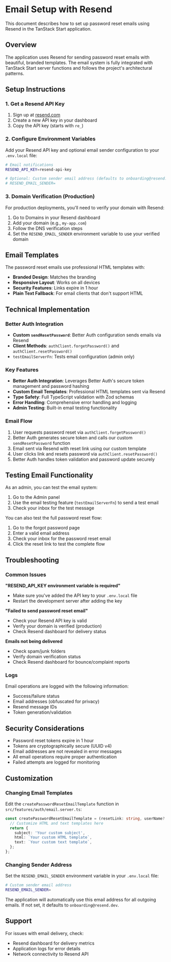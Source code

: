 # Email Setup with Resend

This document describes how to set up password reset emails using Resend in the TanStack Start application.

## Overview

The application uses Resend for sending password reset emails with beautiful, branded templates. The email system is fully integrated with TanStack Start server functions and follows the project's architectural patterns.

## Setup Instructions

### 1. Get a Resend API Key

1. Sign up at [resend.com](https://resend.com)
2. Create a new API key in your dashboard
3. Copy the API key (starts with `re_`)

### 2. Configure Environment Variables

Add your Resend API key and optional email sender configuration to your `.env.local` file:

```bash
# Email notifications
RESEND_API_KEY=resend-api-key

# Optional: Custom sender email address (defaults to onboarding@resend.dev)
# RESEND_EMAIL_SENDER=
```

### 3. Domain Verification (Production)

For production deployments, you'll need to verify your domain with Resend:

1. Go to Domains in your Resend dashboard
2. Add your domain (e.g., `my-app.com`)
3. Follow the DNS verification steps
4. Set the `RESEND_EMAIL_SENDER` environment variable to use your verified domain

## Email Templates

The password reset emails use professional HTML templates with:

- **Branded Design**: Matches the branding
- **Responsive Layout**: Works on all devices
- **Security Features**: Links expire in 1 hour
- **Plain Text Fallback**: For email clients that don't support HTML

## Technical Implementation

### Better Auth Integration

- **Custom `sendResetPassword`**: Better Auth configuration sends emails via Resend
- **Client Methods**: `authClient.forgetPassword()` and `authClient.resetPassword()`
- `testEmailServerFn`: Tests email configuration (admin only)

### Key Features

- **Better Auth Integration**: Leverages Better Auth's secure token management and password hashing
- **Custom Email Templates**: Professional HTML templates sent via Resend
- **Type Safety**: Full TypeScript validation with Zod schemas
- **Error Handling**: Comprehensive error handling and logging
- **Admin Testing**: Built-in email testing functionality

### Email Flow

1. User requests password reset via `authClient.forgetPassword()`
2. Better Auth generates secure token and calls our custom `sendResetPassword` function
3. Email sent via Resend with reset link using our custom template
4. User clicks link and resets password via `authClient.resetPassword()`
5. Better Auth handles token validation and password update securely

## Testing Email Functionality

As an admin, you can test the email system:

1. Go to the Admin panel
2. Use the email testing feature (`testEmailServerFn`) to send a test email
3. Check your inbox for the test message

You can also test the full password reset flow:

1. Go to the forgot password page
2. Enter a valid email address
3. Check your inbox for the password reset email
4. Click the reset link to test the complete flow

## Troubleshooting

### Common Issues

**"RESEND_API_KEY environment variable is required"**
- Make sure you've added the API key to your `.env.local` file
- Restart the development server after adding the key

**"Failed to send password reset email"**
- Check your Resend API key is valid
- Verify your domain is verified (production)
- Check Resend dashboard for delivery status

**Emails not being delivered**
- Check spam/junk folders
- Verify domain verification status
- Check Resend dashboard for bounce/complaint reports

### Logs

Email operations are logged with the following information:
- Success/failure status
- Email addresses (obfuscated for privacy)
- Resend message IDs
- Token generation/validation

## Security Considerations

- Password reset tokens expire in 1 hour
- Tokens are cryptographically secure (UUID v4)
- Email addresses are not revealed in error messages
- All email operations require proper authentication
- Failed attempts are logged for monitoring

## Customization

### Changing Email Templates

Edit the `createPasswordResetEmailTemplate` function in `src/features/auth/email.server.ts`:

```typescript
const createPasswordResetEmailTemplate = (resetLink: string, userName?: string) => {
  // Customize HTML and text templates here
  return {
    subject: 'Your custom subject',
    html: `Your custom HTML template`,
    text: `Your custom text template`,
  };
};
```

### Changing Sender Address

Set the `RESEND_EMAIL_SENDER` environment variable in your `.env.local` file:

```bash
# Custom sender email address
RESEND_EMAIL_SENDER=
```

The application will automatically use this email address for all outgoing emails. If not set, it defaults to `onboarding@resend.dev`.

## Support

For issues with email delivery, check:
- Resend dashboard for delivery metrics
- Application logs for error details
- Network connectivity to Resend API
